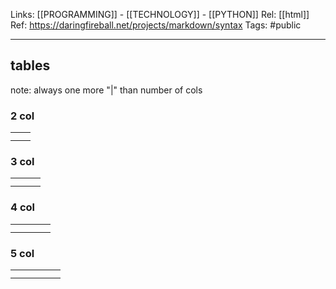 Links: [[PROGRAMMING]] - [[TECHNOLOGY]] - [[PYTHON]]
Rel: [[html]]
Ref: https://daringfireball.net/projects/markdown/syntax
Tags: #public 

--- 

## tables
note: always one more "|" than number of cols

### 2 col
|  |  |
| :----: | :----: |
|  |  |
|  |  |

### 3 col
|  |  |  |
| :----: | :----: | :----: |
|  |  |  |
|  |  |  |

### 4 col
|  |  |  |  |
| :----: | :----: | :----: | :----: |
|  |  |  |  |
|  |  |  |  |

### 5 col
|  |  |  |  | |
| :----: | :----: | :----: | :----: | :----: |
|  |  |  |  | |
|  |  |  |  | |